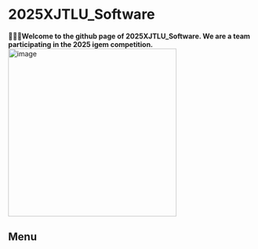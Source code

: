 # 2025XJTLU_Software
🤝🤝🤝**Welcome to the github page of 2025XJTLU_Software. We are a team participating in the 2025 igem competition.**
<img width="343" alt="image" src="https://github.com/user-attachments/assets/8ec66eb9-fb1c-4500-a96b-027160bc3257" />

## Menu

